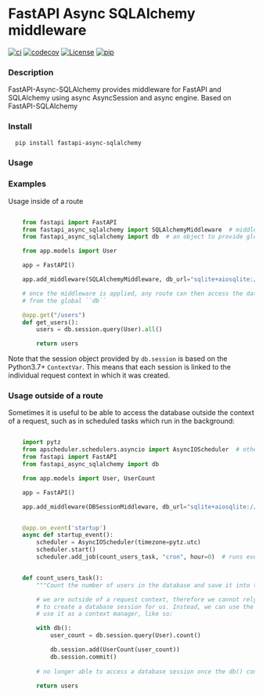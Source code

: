 # FastAPI Async SQLAlchemy middleware

[![ci](https://github.com/h0rn3t/fastapi-async-sqlalchemy/workflows/ci/badge.svg)](https://github.com/h0rn3t/fastapi-async-sqlalchemy/workflows/ci/badge.svg)
[![codecov](https://codecov.io/gh/h0rn3t/fastapi-async-sqlalchemy/branch/main/graph/badge.svg?token=F4NJ34WKPY)](https://codecov.io/gh/h0rn3t/fastapi-async-sqlalchemy)
[![License](https://img.shields.io/npm/l/xxtea-node.svg)](http://opensource.org/licenses/MIT)
[![pip](https://img.shields.io/pypi/v/fastapi_async_sqlalchemy?color=blue)](https://img.shields.io/pypi/v/fastapi_async_sqlalchemy?color=blue)

### Description

FastAPI-Async-SQLAlchemy provides middleware for FastAPI and SQLAlchemy using async AsyncSession and async engine. 
Based on FastAPI-SQLAlchemy

### Install

```bash
  pip install fastapi-async-sqlalchemy
```

### Usage


### Examples


Usage inside of a route


```python

    from fastapi import FastAPI
    from fastapi_async_sqlalchemy import SQLAlchemyMiddleware  # middleware helper
    from fastapi_async_sqlalchemy import db  # an object to provide global access to a database session

    from app.models import User

    app = FastAPI()

    app.add_middleware(SQLAlchemyMiddleware, db_url="sqlite+aiosqlite://")

    # once the middleware is applied, any route can then access the database session 
    # from the global ``db``

    @app.get("/users")
    def get_users():
        users = db.session.query(User).all()

        return users
```

Note that the session object provided by ``db.session`` is based on the Python3.7+ ``ContextVar``. This means that
each session is linked to the individual request context in which it was created.

### Usage outside of a route
Sometimes it is useful to be able to access the database outside the context of a request, such as in scheduled tasks which run in the background:

```python

    import pytz
    from apscheduler.schedulers.asyncio import AsyncIOScheduler  # other schedulers are available
    from fastapi import FastAPI
    from fastapi_async_sqlalchemy import db

    from app.models import User, UserCount

    app = FastAPI()

    app.add_middleware(DBSessionMiddleware, db_url="sqlite+aiosqlite://")


    @app.on_event('startup')
    async def startup_event():
        scheduler = AsyncIOScheduler(timezone=pytz.utc)
        scheduler.start()
        scheduler.add_job(count_users_task, "cron", hour=0)  # runs every night at midnight


    def count_users_task():
        """Count the number of users in the database and save it into the user_counts table."""

        # we are outside of a request context, therefore we cannot rely on ``DBSessionMiddleware``
        # to create a database session for us. Instead, we can use the same ``db`` object and 
        # use it as a context manager, like so:

        with db():
            user_count = db.session.query(User).count()

            db.session.add(UserCount(user_count))
            db.session.commit()
        
        # no longer able to access a database session once the db() context manager has ended

        return users
```
